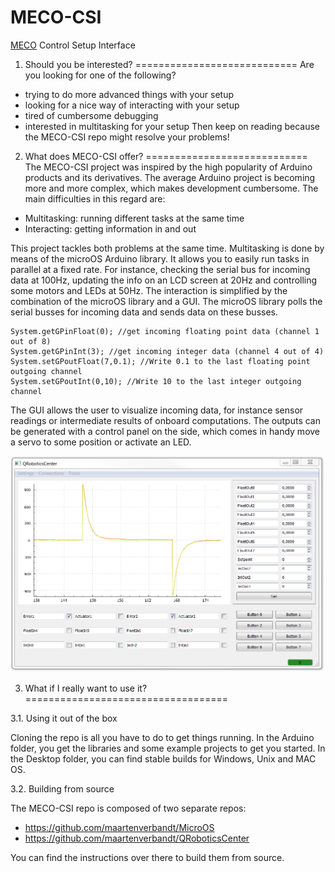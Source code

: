# MECO-CSI
[MECO](http://www.mech.kuleuven.be/en/pma/research/meco) Control Setup Interface

1. Should you be interested?
============================
Are you looking for one of the following?
* trying to do more advanced things with your setup
* looking for a nice way of interacting with your setup
* tired of cumbersome debugging
* interested in multitasking for your setup
Then keep on reading because the MECO-CSI repo might resolve your problems!

2. What does MECO-CSI offer?
============================
The MECO-CSI project was inspired by the high popularity of Arduino products and its derivatives. The average Arduino project is becoming more and more complex, which makes development cumbersome. The main difficulties in this regard are:
* Multitasking: running different tasks at the same time
* Interacting: getting information in and out

This project tackles both problems at the same time. Multitasking is done by means of the microOS Arduino library. It allows you to easily run tasks in parallel at a fixed rate. For instance, checking the serial bus for incoming data at 100Hz, updating the info on an LCD screen at 20Hz and controlling some motors and LEDs at 50Hz. The interaction is simplified by the combination of the microOS library and a GUI. The microOS library polls the serial busses for incoming data and sends data on these busses. 
~~~~
System.getGPinFloat(0); //get incoming floating point data (channel 1 out of 8)
System.getGPinInt(3); //get incoming integer data (channel 4 out of 4)
System.setGPoutFloat(7,0.1); //Write 0.1 to the last floating point outgoing channel
System.setGPoutInt(0,10); //Write 10 to the last integer outgoing channel
~~~~

The GUI allows the user to visualize incoming data, for instance sensor readings or intermediate results of onboard computations. The outputs can be generated with a control panel on the side, which comes in handy move a servo to some position or activate an LED.

![alt tag](https://raw.githubusercontent.com/maartenverbandt/MECO-CSI/master/Util/screenshot.png)

3. What if I really want to use it?
===================================

3.1. Using it out of the box

Cloning the repo is all you have to do to get things running. In the Arduino folder, you get the libraries and some example projects to get you started. In the Desktop folder, you can find stable builds for Windows, Unix and MAC OS. 

3.2. Building from source

The MECO-CSI repo is composed of two separate repos:
* https://github.com/maartenverbandt/MicroOS
* https://github.com/maartenverbandt/QRoboticsCenter

You can find the instructions over there to build them from source.

